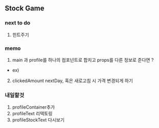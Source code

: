 ## Stock Game

### next to do

1. 힌트주기

### memo

1. main 과 profile를 하나의 컴포넌트로 합치고 props를 다른 정보로 준다면 ?

- ex) <section> <Content props={content}/></section>

2. clickedAmount nextDay, 혹은 새로고침 시 가격 변경되게 하기

### 내일할것

1. profileContainer추가
2. profileText 리택토링
3. profileStockText 다시보기
